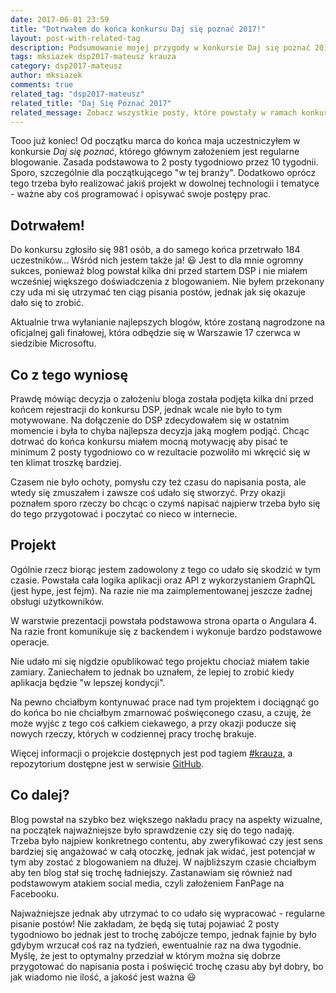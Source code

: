```yaml
---
date: 2017-06-01 23:59
title: "Dotrwałem do końca konkursu Daj się poznać 2017!"
layout: post-with-related-tag
description: Podsumowanie mojej przygody w konkursie Daj się poznać 2017
tags: mksiazek dsp2017-mateusz krauza
category: dsp2017-mateusz
author: mksiazek
comments: true
related_tag: "dsp2017-mateusz"
related_title: "Daj Się Poznać 2017"
related_message: Zobacz wszystkie posty, które powstały w ramach konkursu <a href="http://devstyle.pl/daj-sie-poznac/">Daj Się Poznać 2017</a>.
---
```


Tooo już koniec! Od początku marca do końca maja uczestniczyłem w konkursie *Daj się poznać*, którego głównym założeniem
jest regularne blogowanie. Zasada podstawowa to 2 posty tygodniowo przez 10 tygodnii. Sporo, szczególnie dla początkującego
"w tej branży". Dodatkowo oprócz tego trzeba było realizować jakiś projekt w dowolnej technologii i tematyce - ważne aby
coś programować i opisywać swoje postępy prac.

## Dotrwałem!
Do konkursu zgłosiło się 981 osób, a do samego końca przetrwało 184 uczestników... Wśród nich jestem także ja! :smiley:
Jest to dla mnie ogromny sukces, ponieważ blog powstał kilka dni przed startem DSP i nie miałem wcześniej większego
doświadczenia z blogowaniem. Nie byłem przekonany czy uda mi się utrzymać ten ciąg pisania postów, jednak jak się
okazuje dało się to zrobić.

Aktualnie trwa wyłanianie najlepszych blogów, które zostaną nagrodzone na oficjalnej gali finałowej, która odbędzie się
w Warszawie 17 czerwca w siedzibie Microsoftu.

## Co z tego wyniosę
Prawdę mówiąc decyzja o założeniu bloga została podjęta kilka dni przed końcem rejestracji do konkursu DSP, jednak wcale
nie było to tym motywowane. Na dołączenie do DSP zdecydowałem się w ostatnim momencie i była to chyba najlepsza decyzja
jaką mogłem podjąć. Chcąc dotrwać do końca konkursu miałem mocną motywację aby pisać te minimum 2 posty tygodniowo co
w rezultacie pozwoliło mi wkręcić się w ten klimat troszkę bardziej.

Czasem nie było ochoty, pomysłu czy też czasu do napisania posta, ale wtedy się zmuszałem i zawsze coś udało się stworzyć.
Przy okazji poznałem sporo rzeczy bo chcąc o czymś napisać najpierw trzeba było się do tego przygotować i poczytać
co nieco w internecie.
 
## Projekt
Ogólnie rzecz biorąc jestem zadowolony z tego co udało się skodzić w tym czasie. Powstała cała logika aplikacji oraz
API z wykorzystaniem GraphQL (jest hype, jest fejm). Na razie nie ma zaimplementowanej jeszcze żadnej obsługi użytkowników.

W warstwie prezentacji powstała podstawowa strona oparta o Angulara 4. Na razie front komunikuje się z backendem i wykonuje
bardzo podstawowe operacje.

Nie udało mi się nigdzie opublikować tego projektu chociaż miałem takie zamiary. Zaniechałem to jednak bo uznałem, że lepiej
to zrobić kiedy aplikacja będzie "w lepszej kondycji".

Na pewno chciałbym kontynuwać prace nad tym projektem i dociągnąć go do końca bo nie chciałbym zmarnować poświęconego czasu,
a czuję, że może wyjśc z tego coś całkiem ciekawego, a przy okazji poducze się nowych rzeczy, których w codziennej
pracy trochę brakuje.

Więcej informacji o projekcie dostępnych jest pod tagiem [#krauza](/tag/krauza.html), a repozytorium dostępne jest w
serwisie [GitHub](https://github.com/mejt/Krauza).

## Co dalej?
Blog powstał na szybko bez większego nakładu pracy na aspekty wizualne, na początek najważniejsze było sprawdzenie czy
się do tego nadaję. Trzeba było najpiew konkretnego contentu, aby zweryfikować czy jest sens bardziej się angażować
w całą otoczkę, jednak jak widać, jest potencjał w tym aby zostać z blogowaniem na dłużej. W najbliższym czasie chciałbym
aby ten blog stał się trochę ładniejszy. Zastanawiam się również nad podstawowym atakiem social media, czyli założeniem
FanPage na Facebooku.

Najważniejsze jednak aby utrzymać to co udało się wypracować - regularne pisanie postów! Nie zakładam, że będą się tutaj
pojawiać 2 posty tygodniowo bo jednak jest to trochę zabójcze tempo, jednak fajnie by było gdybym wrzucał coś raz na
tydzień, ewentualnie raz na dwa tygodnie. Myślę, że jest to optymalny przedział w którym można się dobrze przygotować
do napisania posta i poświęcić trochę czasu aby był dobry, bo jak wiadomo nie ilość, a jakość jest ważna :smiley:
